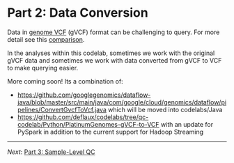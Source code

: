# Part 2: Data Conversion

Data in [genome VCF](https://sites.google.com/site/gvcftools/home/about-gvcf/gvcf-conventions) (gVCF) format can be challenging to query.  For more detail see this [comparison](https://github.com/googlegenomics/bigquery-examples/tree/master/pgp/data-stories/schema-comparisons#motivation).

In the analyses within this codelab, sometimes we work with the original gVCF data and sometimes we work with data converted from gVCF to VCF to make querying easier.  

More coming soon!  Its a combination of:
* https://github.com/googlegenomics/dataflow-java/blob/master/src/main/java/com/google/cloud/genomics/dataflow/pipelines/ConvertGvcfToVcf.java which will be moved into codelabs/Java
* https://github.com/deflaux/codelabs/tree/qc-codelab/Python/PlatinumGenomes-gVCF-to-VCF with an update for PySpark in addition to the current support for Hadoop Streaming

--------------------------------------------------------
_Next_: [Part 3: Sample-Level QC](./Sample-Level-QC.md)
